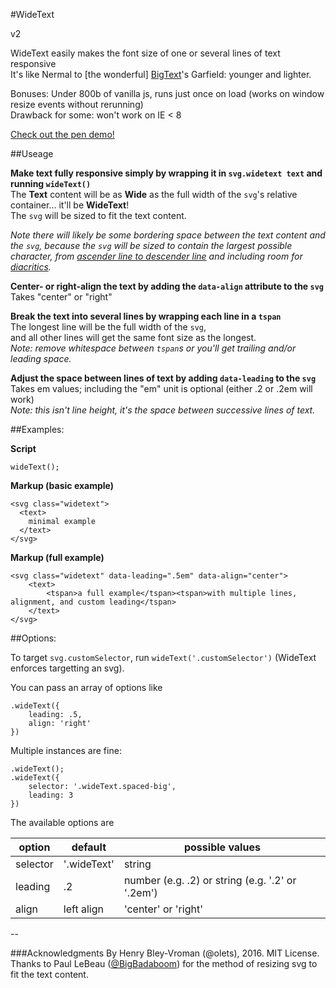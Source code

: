 #WideText

v2

WideText easily makes the font size of one or several lines of text responsive  
It's like Nermal to [the wonderful] [BigText](https://github.com/zachleat/BigText)'s Garfield: younger and lighter.


Bonuses: Under 800b of vanilla js, runs just once on load (works on window resize events without rerunning)  
Drawback for some: won't work on IE < 8

[Check out the pen demo!](http://codepen.io/henry/pen/beBQzJ)

##Useage

**Make text fully responsive simply by wrapping it in `svg.widetext text` and running `wideText()`**  
The **Text** content will be as **Wide** as the full width of the `svg`'s relative container… it'll be **WideText**!  
The `svg` will be sized to fit the text content.

*Note there will likely be some bordering space between the text content and the `svg`, because the `svg` will be sized to contain the largest possible character, from [ascender line to descender line](https://en.wikipedia.org/wiki/Typeface_anatomy#/media/File:Typographia.svg) and including room for [diacritics](https://en.wikipedia.org/wiki/Diacritic).*

**Center- or right-align the text by adding the `data-align` attribute to the `svg`**  
Takes "center" or "right"

**Break the text into several lines by wrapping each line in a `tspan`**  
The longest line will be the full width of the `svg`,  
and all other lines will get the same font size as the longest.  
*Note: remove whitespace between `tspan`s or you'll get trailing and/or leading space.*

**Adjust the space between lines of text by adding `data-leading` to the `svg`**  
Takes em values; including the "em" unit is optional (either .2 or .2em will work)  
*Note: this isn't line height, it's the space between successive lines of text.*

##Examples:

**Script**

	wideText();

**Markup (basic example)**

	<svg class="widetext">
	  <text>
	    minimal example
	  </text>
	</svg>

**Markup (full example)**

	<svg class="widetext" data-leading=".5em" data-align="center">
	    <text>
	        <tspan>a full example</tspan><tspan>with multiple lines, alignment, and custom leading</tspan>
	    </text>
	</svg>

##Options:

To target `svg.customSelector`, run `wideText('.customSelector')` (WideText enforces targetting an svg).

You can pass an array of options like

	.wideText({
		leading: .5,
		align: 'right'
	})

Multiple instances are fine:

	.wideText();
	.wideText({
		selector: '.wideText.spaced-big',
		leading: 3
	})

The available options are

option	| default 		| possible values
---	 	| ---			| ---
selector	| '.wideText' 	| string
leading 	| .2 			| number (e.g. .2) or string (e.g. '.2' or '.2em')
align 	| left align 	| 'center' or 'right'


--

###Acknowledgments
By Henry Bley-Vroman (@olets), 2016. MIT License.  
Thanks to Paul LeBeau ([@BigBadaboom](https://github.com/BigBadaboom)) for the method of resizing svg to fit the text content.
